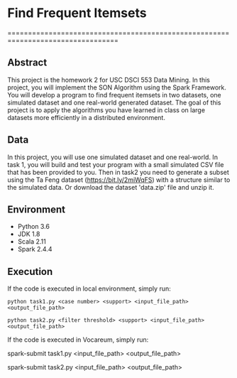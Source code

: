 # Find Frequent Itemsets
=================================================================================

## Abstract
This project is the homework 2 for USC DSCI 553 Data Mining.
In this project, you will implement the SON Algorithm using the Spark Framework. You will develop
a program to find frequent itemsets in two datasets, one simulated dataset and one real-world
generated dataset. The goal of this project is to apply the algorithms you have learned in class on
large datasets more efficiently in a distributed environment.

## Data
In this project, you will use one simulated dataset and one real-world. In task 1, you will build and
test your program with a small simulated CSV file that has been provided to you.
Then in task2 you need to generate a subset using the Ta Feng dataset (https://bit.ly/2miWqFS) with a
structure similar to the simulated data. Or download the dataset 'data.zip' file and unzip it.


## Environment
- Python 3.6
- JDK 1.8
- Scala 2.11
- Spark 2.4.4

## Execution
If the code is executed in local environment, simply run:

```console
python task1.py <case number> <support> <input_file_path> <output_file_path>

python task2.py <filter threshold> <support> <input_file_path> <output_file_path>
```

If the code is executed in Vocareum, simply run:

spark-submit task1.py <case number> <support> <input_file_path> <output_file_path>

spark-submit task2.py <filter threshold> <support> <input_file_path> <output_file_path>
